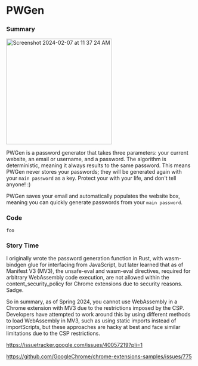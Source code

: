 # PWGen

### Summary

<img width="283" alt="Screenshot 2024-02-07 at 11 37 24 AM" src="https://github.com/GageHoweTamu/PWGen/assets/116420022/af5cc489-c6ba-45a5-849f-a9e7fc156635">

PWGen is a password generator that takes three parameters: your current website, an email or username, and a password. The algorithm is deterministic, meaning it always results to the same password. This means PWGen never stores your passwords; they will be generated again with your `main password` as a key. Protect your with your life, and don't tell anyone! :)

PWGen saves your email and automatically populates the website box, meaning you can quickly generate passwords from your `main password`.

### Code

```
foo
```

### Story Time

I originally wrote the password generation function in Rust, with wasm-bindgen glue for interfacing from JavaScript, but later learned that as of Manifest V3 (MV3), the unsafe-eval and wasm-eval directives, required for arbitrary WebAssembly code execution, are not allowed within the content_security_policy for Chrome extensions due to security reasons. Sadge.

So in summary, as of Spring 2024, you cannot use WebAssembly in a Chrome extension with MV3 due to the restrictions imposed by the CSP. Developers have attempted to work around this by using different methods to load WebAssembly in MV3, such as using static imports instead of importScripts, but these approaches are hacky at best and face similar limitations due to the CSP restrictions.

https://issuetracker.google.com/issues/40057219?pli=1

https://github.com/GoogleChrome/chrome-extensions-samples/issues/775
